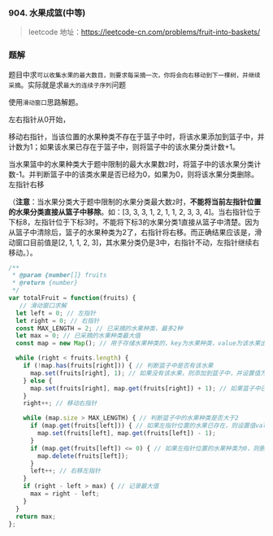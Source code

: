 ### 904. 水果成篮(中等)
>leetcode 地址：https://leetcode-cn.com/problems/fruit-into-baskets/

### 题解
题目中求`可以收集水果的最大数目，则要求每采摘一次，你将会向右移动到下一棵树，并继续采摘`。实际就是求`最大的连续子序列`问题

使用`滑动窗口`思路解题。

左右指针从0开始，

移动右指针，当该位置的水果种类不存在于篮子中时，将该水果添加到篮子中，并计数为1；如果该水果已存在于篮子中，则将篮子中的该水果分类计数+1。

当水果篮中的水果种类大于题中限制的最大水果数`2`时，将篮子中的该水果分类计数-1。并判断篮子中的该类水果是否已经为0，如果为0，则将该水果分类删除。左指针右移

（**注意**：当水果分类大于题中限制的水果分类最大数`2`时，**不能将当前左指针位置的水果分类直接从篮子中移除**。如：[3, 3, 3, 1, 2, 1, 1, 2, 3, 3, 4]。当右指针位于下标8，左指针位于下标3时。不能将下标3的水果分类1直接从篮子中清楚。因为从篮子中清除后，篮子的水果种类为2了，右指针将右移。而正确结果应该是，滑动窗口目前值是[2, 1, 1, 2, 3]，其水果分类仍是3中，右指针不动，左指针继续右移动。）。
```js
/**
 * @param {number[]} fruits
 * @return {number}
 */
var totalFruit = function(fruits) {
   // 滑动窗口求解
  let left = 0; // 左指针
  let right = 0; // 右指针
  const MAX_LENGTH = 2; // 已采摘的水果种类，最多2种
  let max = 0; // 已采摘的水果种类最大值
  const map = new Map(); // 用于存储水果种类的，key为水果种类，value为该水果出现次数

  while (right < fruits.length) {
    if (!map.has(fruits[right])) { // 判断篮子中是否有该水果
      map.set(fruits[right], 1); // 如果没有该水果，则添加到篮子中，并设置值为1。表示出现1次
    } else {
      map.set(fruits[right], map.get(fruits[right]) + 1); // 如果篮子中已经有该水果了，设置值value+1
    }
    right++; // 移动右指针

    while (map.size > MAX_LENGTH) { // 判断篮子中的水果种类是否大于2
      if (map.get(fruits[left])) { // 如果左指针位置的水果已存在，则设置值value-1
        map.set(fruits[left], map.get(fruits[left]) - 1);
      }
      if (map.get(fruits[left]) <= 0) { // 如果左指针位置的水果种类为0，则删除该分类
        map.delete(fruits[left]);
      }
      left++; // 右移左指针
    }
    if (right - left > max) { // 记录最大值
      max = right - left;
    }
  }
  return max;
};
```